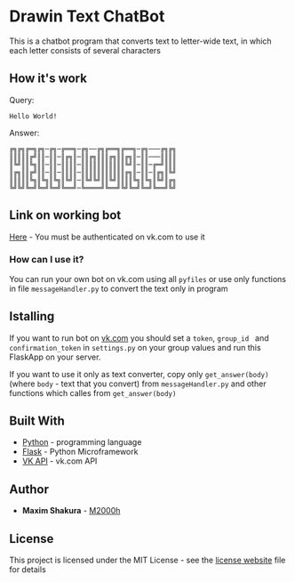 
# Drawin Text ChatBot

This is a chatbot program that converts text to letter-wide text, in which each letter consists of several characters

## How it's work

Query:

```Hello World!```

Answer:

```
╔╗╔╗╔═╗╔╗─╔╗─╔══╗─╔╗──╔╗╔══╗╔══╗─╔╗───╔╗╔╗
║║║║║╔╝║║─║║─║╔╗║─║║╔╗║║║╔╗║║╔╗║─║║───║║║║
║╚╝║║╚╗║║─║║─║║║║─║║║║║║║║║║║╚╝║─║║─╔═╝║║║
║╔╗║║╔╝║║─║║─║║║║─║║║║║║║║║║║╔╗║─║║─║╔╗║╚╝
║║║║║╚╗║╚╗║╚╗║╚╝║─║╚╝╚╝║║╚╝║║║║╚╗║╚╗║╚╝║╔╗
╚╝╚╝╚═╝╚═╝╚═╝╚══╝─╚════╝╚══╝╚╝╚═╝╚═╝╚══╝╚╝
```

## Link on working bot

[Here](https://vk.com/im?sel=-146168940) - You must be authenticated on vk.com to use it

### How can I use it?

You can run your own bot on vk.com using all ```pyfiles``` or use only functions in file ```messageHandler.py``` to convert the text only in program

## Istalling

If you want to run bot on [vk.com](vk.com) you should set a ```token```, ```group_id ``` and ```confirmation_token``` in ```settings.py``` on your group values and run this FlaskApp on your server.

If you want to use it only as text converter, copy only ```get_answer(body)``` (where ```body``` - text that you convert) from ```messageHandler.py``` and other functions which calles from ```get_answer(body)```

## Built With

* [Python](https://www.python.org/) - programming language
* [Flask](http://flask.pocoo.org/) - Python Microframework
* [VK API](https://vk.com/dev/methods) - vk.com API

## Author

* **Maxim Shakura** - [M2000h](https://github.com/M2000h)

## License

This project is licensed under the MIT License - see the [license website](https://opensource.org/licenses/MIT) file for details
